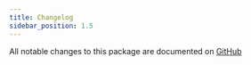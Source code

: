 ```yaml
---
title: Changelog
sidebar_position: 1.5
---
```


All notable changes to this package are documented on [GitHub](https://github.com/Javaabu/schema/blob/main/CHANGELOG.md)
